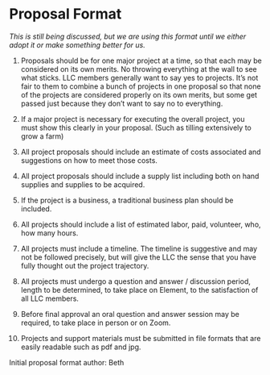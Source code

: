 # Proposal Format

<em>This is still being discussed, but we are using this format until we
either adopt it or make something better for us.</em>


1. Proposals should be for one major project at a time, so that each may be 
considered on its own merits. No throwing everything at the wall to see what 
sticks. LLC members generally want to say yes to projects. It’s not fair to 
them to combine a bunch of projects in one proposal so that none of the 
projects are considered properly on its own merits, but some get passed just 
because they don’t want to say no to everything.

2. If a major project is necessary for executing the overall project, you 
must show this clearly in your proposal. 
(Such as tilling extensively to grow a farm)

3. All project proposals should include an estimate of costs associated and 
suggestions on how to meet those costs.

4. All project proposals should include a supply list including both on hand 
supplies and supplies to be acquired.

5. If the project is a business, a traditional business plan should be included.

6. All projects should include a list of estimated labor, paid, volunteer, who, 
how many hours.

7. All projects must include a timeline. The timeline is suggestive and may not 
be followed precisely, but will give the LLC the sense that you have fully 
thought out the project trajectory.

8. All projects must undergo a question and answer / discussion period, length to 
be determined, to take place on Element, to the satisfaction of all LLC members.

9. Before final approval an oral question and answer session may be required, 
to take place in person or on Zoom.

10. Projects and support materials must be submitted in file formats that are 
easily readable such as pdf and jpg.

Initial proposal format author:  Beth
